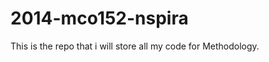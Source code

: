 2014-mco152-nspira
==================

This is the repo that i will store all my code for Methodology. 

